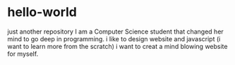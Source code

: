 # hello-world
just another repository
I am a Computer Science student that changed her mind to go deep in programming. i like to design website and javascript (i want to learn more from the scratch)
i want to creat a mind blowing website for myself.
